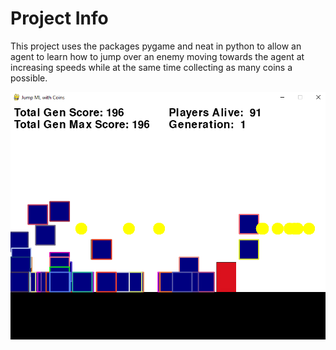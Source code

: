 # Project Info

This project uses the packages pygame and neat in python to allow an agent to learn how to jump over an enemy moving towards the agent at increasing speeds while at the same time collecting as many coins a possible.

![Project Pic](https://github.com/Matt-Go/Jump-ML-with-Coins/blob/main/Imgs/Img.PNG)
